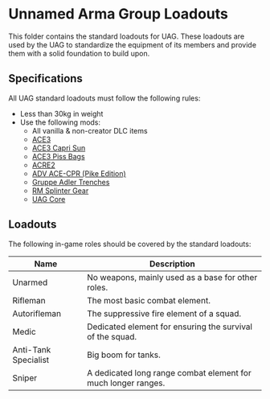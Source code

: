 # Unnamed Arma Group Loadouts

This folder contains the standard loadouts for UAG. These loadouts are used by the UAG to standardize the equipment of its members and provide them with a solid foundation to build upon.

## Specifications

All UAG standard loadouts must follow the following rules:

- Less than 30kg in weight
- Use the following mods:
  - All vanilla & non-creator DLC items
  - [ACE3](https://steamcommunity.com/workshop/filedetails/?id=463939057)
  - [ACE3 Capri Sun](https://steamcommunity.com/workshop/filedetails/?id=2602978471)
  - [ACE3 Piss Bags](https://steamcommunity.com/workshop/filedetails/?id=2597693640)
  - [ACRE2](https://steamcommunity.com/workshop/filedetails/?id=751965892)
  - [ADV ACE-CPR (Pike Edition)](https://steamcommunity.com/workshop/filedetails/?id=1957746437)
  - [Gruppe Adler Trenches](https://steamcommunity.com/workshop/filedetails/?id=1224892496)
  - [RM Splinter Gear](https://steamcommunity.com/workshop/filedetails/?id=878512695)
  - [UAG Core](https://steamcommunity.com/sharedfiles/filedetails/?id=1092924095)

## Loadouts

The following in-game roles should be covered by the standard loadouts:

| Name                 | Description                                                   |
| -------------------- | ------------------------------------------------------------- |
| Unarmed              | No weapons, mainly used as a base for other roles.            |
| Rifleman             | The most basic combat element.                                |
| Autorifleman         | The suppressive fire element of a squad.                      |
| Medic                | Dedicated element for ensuring the survival of the squad.     |
| Anti-Tank Specialist | Big boom for tanks.                                           |
| Sniper               | A dedicated long range combat element for much longer ranges. |
